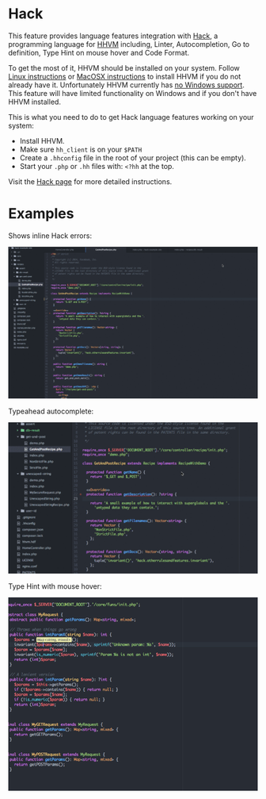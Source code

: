 # Hack

This feature provides language features integration with [Hack](http://hacklang.org/), a programming
language for [HHVM](http://hhvm.com/) including, Linter, Autocompletion, Go to definition, Type Hint
on mouse hover and Code Format.

To get the most of it, HHVM should be installed on your system.
Follow [Linux instructions](https://github.com/facebook/hhvm/wiki/Getting-Started)
or [MacOSX instructions](https://github.com/facebook/hhvm/wiki/building-and-installing-hhvm-on-osx-10.9)
to install HHVM if you do not already have it. Unfortunately HHVM currently has [no Windows
support](https://github.com/facebook/hhvm/issues/5460).
This feature will have limited functionality on Windows and if you don't have HHVM installed.

This is what you need to do to get Hack language features working on your system:

* Install HHVM.
* Make sure `hh_client` is on your `$PATH`
* Create a `.hhconfig` file in the root of your project (this can be empty).
* Start your `.php` or `.hh` files with: `<?hh` at the top.

Visit the [Hack page](http://hacklang.org/) for more detailed instructions.

# Examples

Shows inline Hack errors:

![Linter Errors](./images/HackLinterError.gif)

Typeahead autocomplete:

![Auto Complete](./images/HackAutocomplete.gif)

Type Hint with mouse hover:

![Type Hint](./images/HackTypeHinting.png)
